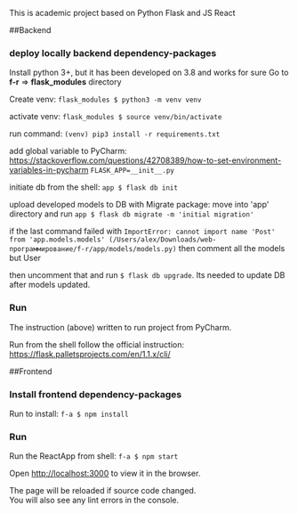 This is academic project based on Python Flask and JS React

##Backend

### deploy locally backend dependency-packages
Install python 3+, but it has been developed on 3.8 and works for sure
Go to **f-r** => **flask_modules** directory

Create venv: `flask_modules $ python3 -m venv venv`

activate venv: `flask_modules $ source venv/bin/activate`

run command: `(venv) pip3 install -r requirements.txt`

add global variable to PyCharm: https://stackoverflow.com/questions/42708389/how-to-set-environment-variables-in-pycharm
`FLASK_APP=__init__.py`

initiate db from the shell: 
`app $ flask db init`

upload developed models to DB with Migrate package:
move into 'app' directory and run
 `app $ flask db migrate -m 'initial migration'`

if the last command failed with
`ImportError: cannot import name 'Post' from 'app.models.models' (/Users/alex/Downloads/web-программирование/f-r/app/models/models.py)`
then comment all the models but User

then uncomment that and run `$ flask db upgrade`. Its needed to update DB after models updated. 

### Run 

The instruction (above) written to run project from PyCharm.

Run from the shell  follow the official instruction: https://flask.palletsprojects.com/en/1.1.x/cli/ 

##Frontend

### Install frontend dependency-packages

Run to install: `f-a $ npm install`

### Run 

Run the ReactApp from shell: `f-a $ npm start`

Open [http://localhost:3000](http://localhost:3000) to view it in the browser.

The page will be reloaded if source code changed.<br />
You will also see any lint errors in the console.
